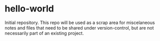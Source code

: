 # hello-world
Initial repository. This repo will be used as a scrap area for miscelaneous notes and files that need to be shared under version-control, but are not necessarily part of an existing project.
